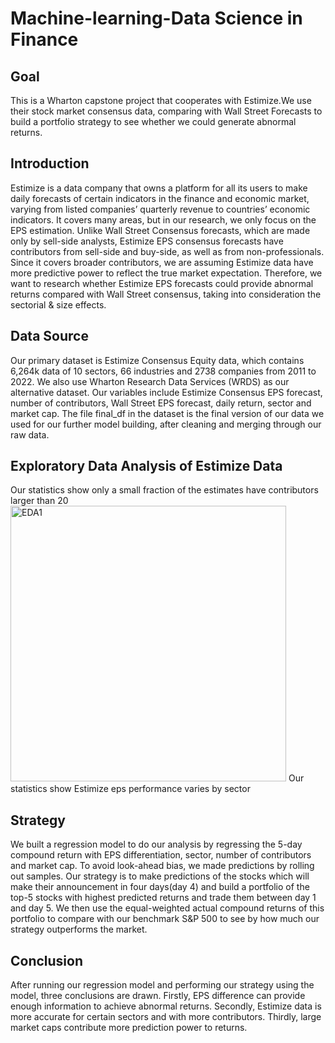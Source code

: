 # Machine-learning-Data Science in Finance
## Goal
This is a Wharton capstone project that cooperates with Estimize.We use their stock market consensus data, comparing with Wall Street Forecasts to build a portfolio strategy to see whether we could generate abnormal returns. 
## Introduction
Estimize is a data company that owns a platform for all its users to make daily forecasts of certain indicators in the finance and economic market, varying from listed companies’ quarterly revenue to countries’ economic indicators. It covers many areas, but in our research, we only focus on the EPS estimation. Unlike Wall Street Consensus forecasts, which are made only by sell-side analysts, Estimize EPS consensus forecasts have contributors from sell-side and buy-side, as well as from non-professionals. Since it covers broader contributors, we are assuming Estimize data have more predictive power to reflect the true market expectation. Therefore, we want to research whether Estimize EPS forecasts could provide abnormal returns compared with Wall Street consensus, taking into consideration the sectorial & size effects.
## Data Source
Our primary dataset is Estimize Consensus Equity data, which contains 6,264k data of 10 sectors, 66 industries and 2738 companies from 2011 to 2022. We also use Wharton Research Data Services (WRDS) as our alternative dataset. Our variables include Estimize Consensus EPS forecast, number of contributors, Wall Street EPS forecast, daily return, sector and market cap. 
The file final_df in the dataset is the final version of our data we used for our further model building, after cleaning and merging through our raw data.
## Exploratory Data Analysis of Estimize Data
Our statistics show only a small fraction of the estimates have contributors larger than 20
<img width="441" alt="EDA1" src="https://user-images.githubusercontent.com/102770592/223012263-3a88ad4f-a7a4-4f38-abe3-6eef27b6c657.png">
Our statistics show Estimize eps performance varies by sector


## Strategy
We built a regression model to do our analysis by regressing the 5-day compound return with EPS differentiation, sector, number of contributors and market cap. To avoid look-ahead bias, we made predictions by rolling out samples. Our strategy is to make predictions of the stocks which will make their announcement in four days(day 4) and build a portfolio of the top-5 stocks with highest predicted returns and trade them between day 1 and day 5. We then use the equal-weighted actual compound returns of this portfolio to compare with our benchmark S&P 500 to see by how much our strategy outperforms the market.
## Conclusion
After running our regression model and performing our strategy using the model, three conclusions are drawn. Firstly, EPS difference can provide enough information to achieve abnormal returns. Secondly, Estimize data is more accurate for certain sectors and with more contributors. Thirdly, large market caps contribute more prediction power to returns.
